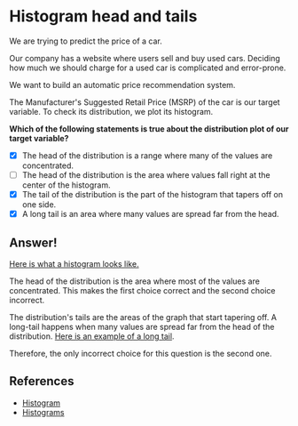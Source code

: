 # Histogram head and tails

We are trying to predict the price of a car.

Our company has a website where users sell and buy used cars. Deciding how much we should charge for a used car is complicated and error-prone.

We want to build an automatic price recommendation system.

The Manufacturer's Suggested Retail Price (MSRP) of the car is our target variable. To check its distribution, we plot its histogram.

**Which of the following statements is true about the distribution plot of our target variable?**

- [x] The head of the distribution is a range where many of the values are concentrated.
- [ ] The head of the distribution is the area where values fall right at the center of the histogram.
- [x] The tail of the distribution is the part of the histogram that tapers off on one side.
- [x] A long tail is an area where many values are spread far from the head.

## Answer!

[Here is what a histogram looks like.](https://en.wikipedia.org/wiki/Histogram)

The head of the distribution is the area where most of the values are concentrated. This makes the first choice correct and the second choice incorrect.

The distribution's tails are the areas of the graph that start tapering off. A long-tail happens when many values are spread far from the head of the distribution. [Here is an example of a long tail](https://en.wikipedia.org/wiki/Histogram#/media/File:Tips-histogram2.png).

Therefore, the only incorrect choice for this question is the second one.

## References
* [Histogram](https://en.wikipedia.org/wiki/Histogram)
* [Histograms](https://www.cuemath.com/data/histograms/)